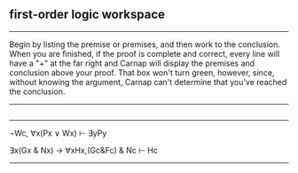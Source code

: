 ## first-order logic workspace

---

Begin by listing the premise or premises, and then work to the conclusion. When you are finished, if the proof is complete and correct, every line will have a "+" at the far right and Carnap will display the premises and conclusion above your proof. That box won't turn green, however, since, without knowing the argument, Carnap can't determine that you've reached the conclusion.

---

~~~{.Playground .ForallxQLPlus options="fonts tabindent resize render" guides="fitch"} 
~~~

---

¬Wc, ∀x(Px ∨ Wx) &vdash; &exist;yPy

&exist;x(Gx & Nx) → ∀xHx,(Gc&Fc) & Nc &vdash; Hc

---